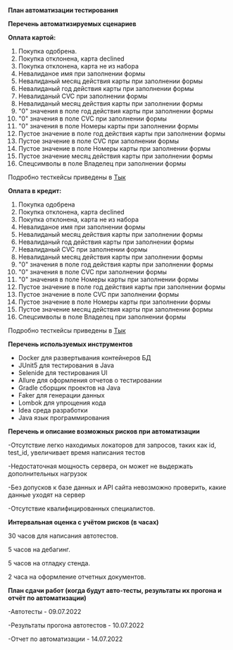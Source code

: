 **План автоматизации тестирования**

**Перечень автоматизируемых сценариев**

**Оплата картой:**

1. Покупка одобрена.
2. Покупка отклонена, карта declined 
3. Покупка отклонена, карта не из набора
4. Невалиданое имя при заполнении формы
5. Невалиданый месяц действия карты при заполнении формы
6. Невалиданый год действия карты при заполнении формы
7. Невалиданый CVC при заполнении формы
8. Невалиданый месяц действия карты при заполнении формы
9. "0" значения в поле год действия карты при заполнении формы
10. "0" значения в поле CVC при заполнении формы
11. "0" значения в поле Номеры карты при заполнении формы
12. Пустое значение в поле год действия карты при заполнении формы
13. Пустое значение в поле CVC при заполнении формы
14. Пустое значение в поле Номеры карты при заполнении формы
15. Пустое значение месяц действия карты при заполнении формы
16. Спецсимволы в поле Владелец при заполнении формы

Подробно тесткейсы приведены в [Тык](https://github.com/nanaishere/diplom/blob/master/docs/TestCaseFromPaymentTest.md)

**Оплата в кредит:**

1. Покупка одобрена
2. Покупка отклонена, карта declined 
3. Покупка отклонена, карта не из набора
4. Невалиданое имя при заполнении формы
5. Невалиданый месяц действия карты при заполнении формы
6. Невалиданый год действия карты при заполнении формы
7. Невалиданый CVC при заполнении формы
8. Невалиданый месяц действия карты при заполнении формы
9. "0" значения в поле год действия карты при заполнении формы
10. "0" значения в поле CVC при заполнении формы
11. "0" значения в поле Номеры карты при заполнении формы
12. Пустое значение в поле год действия карты при заполнении формы
13. Пустое значение в поле CVC при заполнении формы
14. Пустое значение в поле Номеры карты при заполнении формы
15. Пустое значение месяц действия карты при заполнении формы
16. Спецсимволы в поле Владелец при заполнении формы

Подробно тесткейсы приведены в [Тык](https://github.com/nanaishere/diplom/blob/master/docs/TestCaseFromCreditRequestTest.md)

**Перечень используемых инструментов** 
- Docker для развертывания контейнеров БД
- JUnit5 для тестирования в Java
- Selenide для тестирования UI
- Allure для оформления отчетов о тестировании
- Gradle сборщик проектов на Java 
- Faker для генерации данных
- Lombok для упрощения кода
- Idea среда разработки
- Java язык программирования

**Перечень и описание возможных рисков при автоматизации**

-Отсутствие легко находимых локаторов для запросов, таких как id, test_id, увеличивает время написания тестов

-Недостаточная мощность сервера, он может не выдержать дополнительных нагрузок

-Без допусков к базе данных и API сайта невозможно проверить, какие данные уходят на сервер

-Отсутствие квалифицированных специалистов.

**Интервальная оценка с учётом рисков (в часах)**

30 часов для написания автотестов. 

5 часов на дебагинг.

5 часов на отладку стенда.

2 часа на оформление отчетных документов.


**План сдачи работ (когда будут авто-тесты, результаты их прогона и отчёт по автоматизации)**

-Автотесты - 09.07.2022

-Результаты прогона автотестов - 10.07.2022

-Отчет по автоматизации - 14.07.2022
